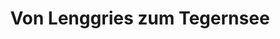 ---
layout: map-post
title: Von Lenggries zum Tegernsee
description: "Wanderung von Lenggries über den Geierstein und den Fockenstein nach Bad Wiessee"
modified: 2015-04-19
tags: [wanderung]
comments: false
share: false
gpx: true
---